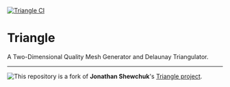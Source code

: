 [![Triangle CI](https://github.com/Siskin-framework/triangle/actions/workflows/main.yml/badge.svg)](https://github.com/Siskin-framework/triangle/actions/workflows/main.yml)

# Triangle
A Two-Dimensional Quality Mesh Generator and Delaunay Triangulator.

* * * *

![T](https://www.cs.cmu.edu/~quake/T.gif)his repository is a fork of **Jonathan Shewchuk**'s [Triangle project](https://www.cs.cmu.edu/~quake/triangle.html).

